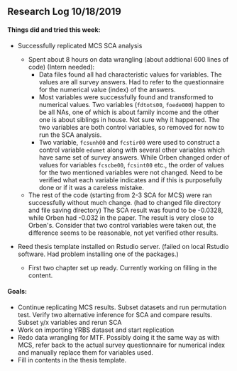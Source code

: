 ## Research Log 10/18/2019

#### Things did and tried this week: 

- Successfully replicated MCS SCA analysis
    - Spent about 8 hours on data wrangling (about addtional 600 lines of code) (Intern needed): 
        - Data files found all had characteristic values for variables. The values are all survey answers. Had to refer to the questionnaire for the numerical value (index) of the answers. 
        - Most variables were successfully found and transformed to numerical values. Two variables (`fdtots00`, `foede000`) happen to be all NAs, one of which is about family income and the other one is about siblings in house. Not sure why it happened. The two variables are both control variables, so removed for now to run the SCA analysis.
        - Two variable, `fcsunh00` and `fcstir00` were used to construct a control variable `edumet` along with several other variables which have same set of survey answers. While Orben changed order of values for variables `fcscbe00`, `fcsint00` etc., the order of values for the two mentioned variables were not changed. Need to be verified what each variable indicates and if this is purposefully done or if it was a careless mistake. 
    - The rest of the code (starting from 2-3 SCA for MCS) were ran successfully without much change. (had to changed file directory and file saving directory) The SCA result was found to be -0.0328, while Orben had -0.032 in the paper. The result is very close to Orben's. Consider that two control variables were taken out, the difference seems to be reasonable, not yet verified other results. 

- Reed thesis template installed on Rstudio server. (failed on local Rstudio software. Had problem installing one of the packages.)
    - First two chapter set up ready. Currently working on filling in the content. 
    
#### Goals: 

- Continue replicating MCS results. Subset datasets and run permutation test. Verify two alternative inference for SCA and compare results. Subset y/x variables and rerun SCA
- Work on importing YRBS dataset and start replication
- Redo data wrangling for MTF. Possibly doing it the same way as with MCS, refer back to the actual survey questionnaire for numerical index and manually replace them for variables used. 
- Fill in contents in the thesis template. 
